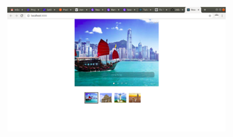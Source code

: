 ![alt text](https://github.com/26barnwal11/Carousel-reactjs/blob/master/my-app/Screenshot%20from%202020-01-20%2018-05-25.png)
